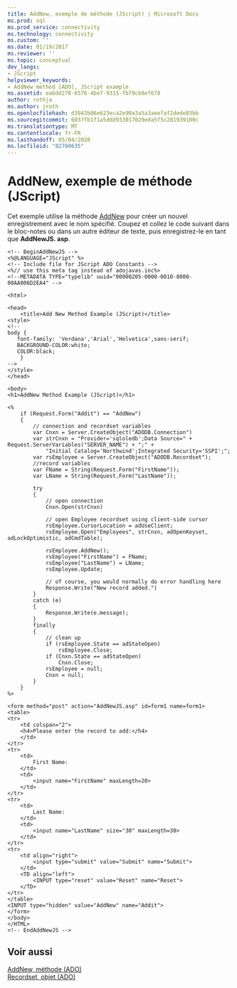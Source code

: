 ```yaml
---
title: AddNew, exemple de méthode (JScript) | Microsoft Docs
ms.prod: sql
ms.prod_service: connectivity
ms.technology: connectivity
ms.custom: ''
ms.date: 01/19/2017
ms.reviewer: ''
ms.topic: conceptual
dev_langs:
- JScript
helpviewer_keywords:
- AddNew method [ADO], JScript example
ms.assetid: eabdd278-6576-4be7-9315-fb79cb8ef678
author: rothja
ms.author: jroth
ms.openlocfilehash: d3943b06e623eca2e90a3a5a3aeefaf2dede83bb
ms.sourcegitcommit: 6037fb1f1a5ddd933017029eda5f5c281939100c
ms.translationtype: MT
ms.contentlocale: fr-FR
ms.lasthandoff: 05/04/2020
ms.locfileid: "82760635"
---
```

# <a name="addnew-method-example-jscript"></a>AddNew, exemple de méthode (JScript)
Cet exemple utilise la méthode [AddNew](../../../ado/reference/ado-api/addnew-method-ado.md) pour créer un nouvel enregistrement avec le nom spécifié. Coupez et collez le code suivant dans le bloc-notes ou dans un autre éditeur de texte, puis enregistrez-le en tant que **AddNewJS. asp**.  
  
```  
<!-- BeginAddNewJS -->  
<%@LANGUAGE="JScript" %>  
<!-- Include file for JScript ADO Constants -->  
<%// use this meta tag instead of adojavas.inc%>  
<!--METADATA TYPE="typelib" uuid="00000205-0000-0010-8000-00AA006D2EA4" -->  
  
<html>  
  
<head>  
    <title>Add New Method Example (JScript)</title>  
<style>  
<!--  
body {  
   font-family: 'Verdana','Arial','Helvetica',sans-serif;  
   BACKGROUND-COLOR:white;  
   COLOR:black;  
    }  
-->  
</style>  
</head>  
  
<body>  
<h1>AddNew Method Example (JScript)</h1>  
  
<%  
    if (Request.Form("Addit") == "AddNew")  
    {  
        // connection and recordset variables  
        var Cnxn = Server.CreateObject("ADODB.Connection")  
        var strCnxn = "Provider='sqloledb';Data Source=" + Request.ServerVariables("SERVER_NAME") + ";" +  
            "Initial Catalog='Northwind';Integrated Security='SSPI';";  
        var rsEmployee = Server.CreateObject("ADODB.Recordset");  
        //record variables  
        var FName = String(Request.Form("FirstName"));  
        var LName = String(Request.Form("LastName"));  
  
        try  
        {  
            // open connection  
            Cnxn.Open(strCnxn)  
  
            // open Employee recordset using client-side cursor  
            rsEmployee.CursorLocation = adUseClient;  
            rsEmployee.Open("Employees", strCnxn, adOpenKeyset, adLockOptimistic, adCmdTable);  
  
            rsEmployee.AddNew();  
            rsEmployee("FirstName") = FName;  
            rsEmployee("LastName") = LName;  
            rsEmployee.Update;  
  
            // of course, you would normally do error handling here  
            Response.Write("New record added.")  
        }  
        catch (e)  
        {  
            Response.Write(e.message);  
        }  
        finally  
        {  
            // clean up  
            if (rsEmployee.State == adStateOpen)  
                rsEmployee.Close;  
            if (Cnxn.State == adStateOpen)  
                Cnxn.Close;  
            rsEmployee = null;  
            Cnxn = null;  
        }  
    }  
%>  
  
<form method="post" action="AddNewJS.asp" id=form1 name=form1>  
<table>  
<tr>  
    <td colspan="2">  
    <h4>Please enter the record to add:</h4>  
    </td>  
</tr>  
<tr>  
    <td>  
        First Name:  
    </td>  
    <td>  
        <input name="FirstName" maxLength=20>  
    </td>  
</tr>  
<tr>  
    <td>  
        Last Name:  
    </td>  
    <td>  
        <input name="LastName" size="30" maxLength=30>  
    </td>  
</tr>  
<tr>  
    <td align="right">  
        <input type="submit" value="Submit" name="Submit">  
    </td>  
    <TD align="left">  
        <INPUT type="reset" value="Reset" name="Reset">  
    </TD>  
</tr>  
</table>  
<INPUT type="hidden" value="AddNew" name="Addit">  
</form>  
</body>  
</HTML>  
<!-- EndAddNewJS -->  
```  
  
## <a name="see-also"></a>Voir aussi  
 [AddNew, méthode (ADO)](../../../ado/reference/ado-api/addnew-method-ado.md)   
 [Recordset, objet (ADO)](../../../ado/reference/ado-api/recordset-object-ado.md)
